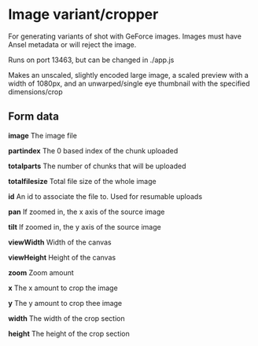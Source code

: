 # Image variant/cropper

For generating variants of shot with GeForce images. Images must have Ansel metadata or will reject the image.

Runs on port 13463, but can be changed in ./app.js

Makes an unscaled, slightly encoded large image, a scaled preview with a width of 1080px, and an unwarped/single eye thumbnail with the specified dimensions/crop

## Form data

**image** The image file

**partindex** The 0 based index of the chunk uploaded

**totalparts** The number of chunks that will be uploaded

**totalfilesize** Total file size of the whole image

**id** An id to associate the file to. Used for resumable uploads

**pan** If zoomed in, the x axis of the source image

**tilt** If zoomed in, the y axis of the source image

**viewWidth** Width of the canvas

**viewHeight** Height of the canvas

**zoom** Zoom amount

**x** The x amount to crop the image

**y** The y amount to crop thee image

**width** The width of the crop section

**height** The height of the crop section